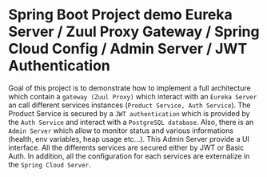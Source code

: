 # Spring Boot Project demo  Eureka Server / Zuul Proxy Gateway / Spring Cloud Config / Admin Server / JWT Authentication

Goal of this project is to demonstrate how to implement a full architecture which contain a `gateway (Zuul Proxy)` which interact with an `Eureka Server` an call different services instances (`Product Service, Auth Service`). The Product Service is secured by a `JWT authentication` which is provided by the `Auth Service` and interact with a `PostgreSQL database`.
Also, there is an `Admin Server` which allow to monitor status and various informations (health, env variables, heap usage etc...). This Admin Server provide a UI interface.
All the differents services are secured either by JWT or Basic Auth.
In addition, all the configuration for each services are externalize in the `Spring Cloud Server`.
